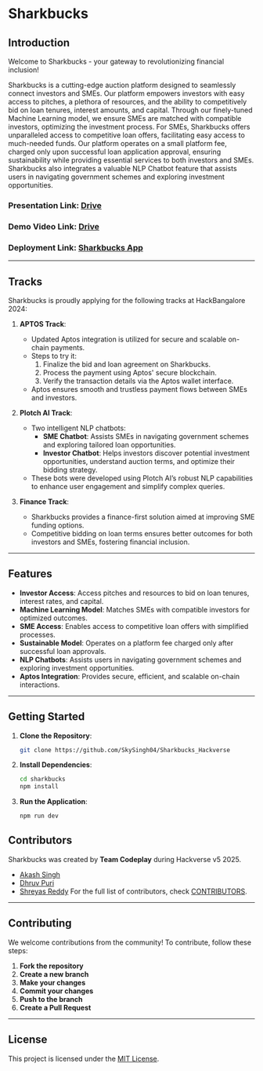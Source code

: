 # **Sharkbucks**

## **Introduction**

Welcome to Sharkbucks - your gateway to revolutionizing financial inclusion! 

Sharkbucks is a cutting-edge auction platform designed to seamlessly connect investors and SMEs. Our platform empowers investors with easy access to pitches, a plethora of resources, and the ability to competitively bid on loan tenures, interest amounts, and capital. Through our finely-tuned Machine Learning model, we ensure SMEs are matched with compatible investors, optimizing the investment process. For SMEs, Sharkbucks offers unparalleled access to competitive loan offers, facilitating easy access to much-needed funds. Our platform operates on a small platform fee, charged only upon successful loan application approval, ensuring sustainability while providing essential services to both investors and SMEs. Sharkbucks also integrates a valuable NLP Chatbot feature that assists users in navigating government schemes and exploring investment opportunities.

### **Presentation Link**: [Drive](https://drive.google.com/file/d/18jro9yVBT8Hoh17EqU1Okyy1JAoUWs75/view?usp=sharing)

### **Demo Video Link**: [Drive](https://drive.google.com/file/d/1tGseSuNU1rtm8VCTEkXZg5Bg1J3g_opw/view)

### **Deployment Link**: [Sharkbucks App](https://sharkbucks.vercel.app/)

---

## **Tracks**

Sharkbucks is proudly applying for the following tracks at HackBangalore 2024:

1. **APTOS Track**:  
   - Updated Aptos integration is utilized for secure and scalable on-chain payments.
   - Steps to try it:
     1. Finalize the bid and loan agreement on Sharkbucks.
     2. Process the payment using Aptos' secure blockchain.
     3. Verify the transaction details via the Aptos wallet interface.
   - Aptos ensures smooth and trustless payment flows between SMEs and investors.  

2. **Plotch AI Track**:  
   - Two intelligent NLP chatbots:
     - **SME Chatbot**: Assists SMEs in navigating government schemes and exploring tailored loan opportunities.  
     - **Investor Chatbot**: Helps investors discover potential investment opportunities, understand auction terms, and optimize their bidding strategy.  
   - These bots were developed using Plotch AI’s robust NLP capabilities to enhance user engagement and simplify complex queries.  

3. **Finance Track**:  
   - Sharkbucks provides a finance-first solution aimed at improving SME funding options.  
   - Competitive bidding on loan terms ensures better outcomes for both investors and SMEs, fostering financial inclusion.  

---

## **Features**

- **Investor Access**: Access pitches and resources to bid on loan tenures, interest rates, and capital.
- **Machine Learning Model**: Matches SMEs with compatible investors for optimized outcomes.
- **SME Access**: Enables access to competitive loan offers with simplified processes.
- **Sustainable Model**: Operates on a platform fee charged only after successful loan approvals.
- **NLP Chatbots**: Assists users in navigating government schemes and exploring investment opportunities.
- **Aptos Integration**: Provides secure, efficient, and scalable on-chain interactions.

---

## **Getting Started**

1. **Clone the Repository**:  
   ```bash
   git clone https://github.com/SkySingh04/Sharkbucks_Hackverse
   ```
2. **Install Dependencies**:  
   ```bash
   cd sharkbucks
   npm install
   ```
3. **Run the Application**:  
   ```bash
   npm run dev
   ```


## **Contributors**

Sharkbucks was created by **Team Codeplay** during Hackverse v5 2025.  

- [Akash Singh](https://github.com/Akash-Singh04)  
- [Dhruv Puri](https://github.com/slashexx)
- [Shreyas Reddy](https://github.com/shreyasreddyb)
For the full list of contributors, check [CONTRIBUTORS](https://github.com/Akash-Singh04/Sharkbucks/graphs/contributors).  

---

## **Contributing**

We welcome contributions from the community! To contribute, follow these steps:

1. **Fork the repository**  
2. **Create a new branch**  
3. **Make your changes**  
4. **Commit your changes**  
5. **Push to the branch**  
6. **Create a Pull Request**  

---

## **License**

This project is licensed under the [MIT License](LICENSE).
